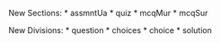 New Sections:
    * assmntUa
    * quiz
    * mcqMur
    * mcqSur

New Divisions:
    * question
    * choices
    * choice
    * solution
